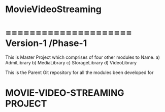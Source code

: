 # MovieVideoStreaming
=====================
Version-1 /Phase-1
==================

This is Master Project which comprises of four other modules to Name.
a) AdmiLibrary
b) MediaLibrary
c) StorageLibrary
d) VideoLibrary

This is the Parent Git repository for all the modules been developed for

MOVIE-VIDEO-STREAMING PROJECT
=============================

